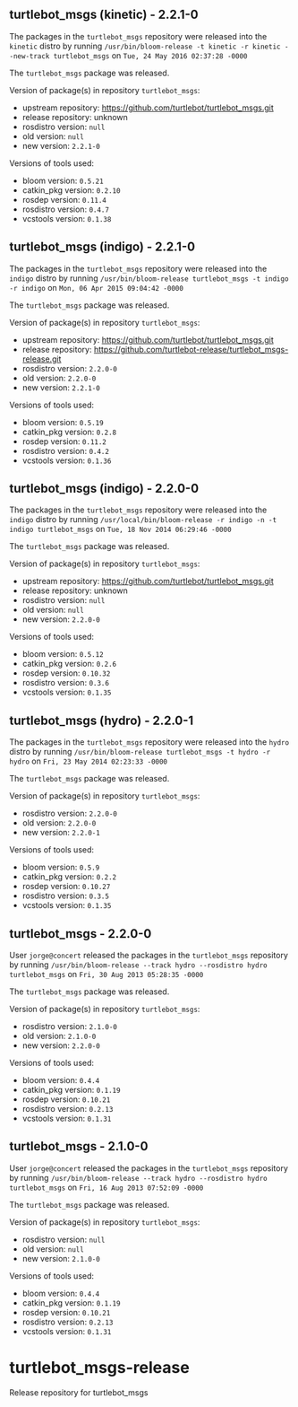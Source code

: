 ## turtlebot_msgs (kinetic) - 2.2.1-0

The packages in the `turtlebot_msgs` repository were released into the `kinetic` distro by running `/usr/bin/bloom-release -t kinetic -r kinetic --new-track turtlebot_msgs` on `Tue, 24 May 2016 02:37:28 -0000`

The `turtlebot_msgs` package was released.

Version of package(s) in repository `turtlebot_msgs`:

- upstream repository: https://github.com/turtlebot/turtlebot_msgs.git
- release repository: unknown
- rosdistro version: `null`
- old version: `null`
- new version: `2.2.1-0`

Versions of tools used:

- bloom version: `0.5.21`
- catkin_pkg version: `0.2.10`
- rosdep version: `0.11.4`
- rosdistro version: `0.4.7`
- vcstools version: `0.1.38`


## turtlebot_msgs (indigo) - 2.2.1-0

The packages in the `turtlebot_msgs` repository were released into the `indigo` distro by running `/usr/bin/bloom-release turtlebot_msgs -t indigo -r indigo` on `Mon, 06 Apr 2015 09:04:42 -0000`

The `turtlebot_msgs` package was released.

Version of package(s) in repository `turtlebot_msgs`:
- upstream repository: https://github.com/turtlebot/turtlebot_msgs.git
- release repository: https://github.com/turtlebot-release/turtlebot_msgs-release.git
- rosdistro version: `2.2.0-0`
- old version: `2.2.0-0`
- new version: `2.2.1-0`

Versions of tools used:
- bloom version: `0.5.19`
- catkin_pkg version: `0.2.8`
- rosdep version: `0.11.2`
- rosdistro version: `0.4.2`
- vcstools version: `0.1.36`


## turtlebot_msgs (indigo) - 2.2.0-0

The packages in the `turtlebot_msgs` repository were released into the `indigo` distro by running `/usr/local/bin/bloom-release -r indigo -n -t indigo turtlebot_msgs` on `Tue, 18 Nov 2014 06:29:46 -0000`

The `turtlebot_msgs` package was released.

Version of package(s) in repository `turtlebot_msgs`:
- upstream repository: https://github.com/turtlebot/turtlebot_msgs.git
- release repository: unknown
- rosdistro version: `null`
- old version: `null`
- new version: `2.2.0-0`

Versions of tools used:
- bloom version: `0.5.12`
- catkin_pkg version: `0.2.6`
- rosdep version: `0.10.32`
- rosdistro version: `0.3.6`
- vcstools version: `0.1.35`


## turtlebot_msgs (hydro) - 2.2.0-1

The packages in the `turtlebot_msgs` repository were released into the `hydro` distro by running `/usr/bin/bloom-release turtlebot_msgs -t hydro -r hydro` on `Fri, 23 May 2014 02:23:33 -0000`

The `turtlebot_msgs` package was released.

Version of package(s) in repository `turtlebot_msgs`:
- rosdistro version: `2.2.0-0`
- old version: `2.2.0-0`
- new version: `2.2.0-1`

Versions of tools used:
- bloom version: `0.5.9`
- catkin_pkg version: `0.2.2`
- rosdep version: `0.10.27`
- rosdistro version: `0.3.5`
- vcstools version: `0.1.35`


## turtlebot_msgs - 2.2.0-0

User `jorge@concert` released the packages in the `turtlebot_msgs` repository by running `/usr/bin/bloom-release --track hydro --rosdistro hydro turtlebot_msgs` on `Fri, 30 Aug 2013 05:28:35 -0000`

The `turtlebot_msgs` package was released.

Version of package(s) in repository `turtlebot_msgs`:
- rosdistro version: `2.1.0-0`
- old version: `2.1.0-0`
- new version: `2.2.0-0`

Versions of tools used:
- bloom version: `0.4.4`
- catkin_pkg version: `0.1.19`
- rosdep version: `0.10.21`
- rosdistro version: `0.2.13`
- vcstools version: `0.1.31`


## turtlebot_msgs - 2.1.0-0

User `jorge@concert` released the packages in the `turtlebot_msgs` repository by running `/usr/bin/bloom-release --track hydro --rosdistro hydro turtlebot_msgs` on `Fri, 16 Aug 2013 07:52:09 -0000`

The `turtlebot_msgs` package was released.

Version of package(s) in repository `turtlebot_msgs`:
- rosdistro version: `null`
- old version: `null`
- new version: `2.1.0-0`

Versions of tools used:
- bloom version: `0.4.4`
- catkin_pkg version: `0.1.19`
- rosdep version: `0.10.21`
- rosdistro version: `0.2.13`
- vcstools version: `0.1.31`


turtlebot_msgs-release
======================

Release repository for turtlebot_msgs
